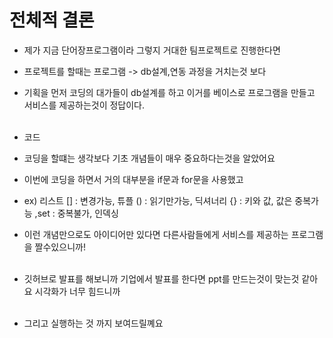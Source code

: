 # 전체적 결론

- 제가 지금 단어장프로그램이라 그렇지 거대한 팀프로젝트로 진행한다면
- 프로젝트를 할때는 프로그램 -> db설계,연동 과정을 거치는것 보다
- 기획을 먼저 코딩의 대가들이 db설계를 하고 이거를 베이스로 프로그램을 만들고 서비스를 제공하는것이 정답이다.<br><br>

- 코드


- 코딩을 할떄는 생각보다 기초 개념들이 매우 중요하다는것을 알았어요
- 이번에 코딩을 하면서 거의 대부분을 if문과 for문을 사용했고
- ex) 리스트 [] : 변경가능, 튜플 () : 읽기만가능, 딕셔너리 {} : 키와 값, 값은 중복가능 ,set : 중복불가, 인덱싱
- 이런 개념만으로도 아이디어만 있다면 다른사람들에게 서비스를 제공하는 프로그램을 짤수있으니까!<br><br>

- 깃허브로 발표를 해보니까 기업에서 발표를 한다면 ppt를 만드는것이 맞는것 같아요 시각화가 너무 힘드니까<br><br>

- 그리고 실행하는 것 까지 보여드릴꼐요
